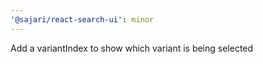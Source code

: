 ```yaml
---
'@sajari/react-search-ui': minor
---
```


Add a variantIndex to show which variant is being selected
